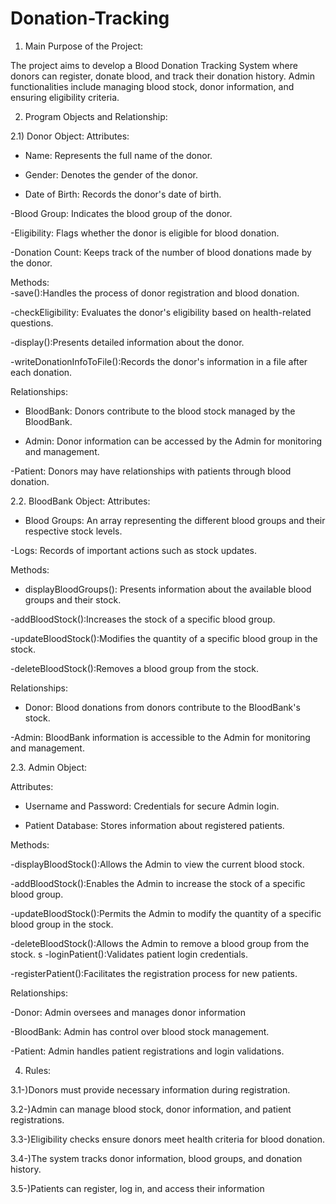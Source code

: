  # Donation-Tracking

1) Main Purpose of the Project:

The project aims to develop a Blood Donation Tracking System where donors can register, 
donate blood, and track their donation history. Admin functionalities include managing blood 
stock, donor information, and ensuring eligibility criteria.

2) Program Objects and Relationship:

2.1) Donor Object: 
Attributes:
- Name: Represents the full name of the donor.
 
- Gender: Denotes the gender of the donor.
  
- Date of Birth: Records the donor's date of birth.
  
-Blood Group: Indicates the blood group of the donor.

-Eligibility: Flags whether the donor is eligible for blood donation.

-Donation Count: Keeps track of the number of blood donations made by the donor.

Methods:  
-save():Handles the process of donor registration and blood donation. 

-checkEligibility: Evaluates the donor's eligibility based on health-related questions. 

-display():Presents detailed information about the donor. 

-writeDonationInfoToFile():Records the donor's information in a file after each donation. 


Relationships: 
- BloodBank: Donors contribute to the blood stock managed by the BloodBank.
  
- Admin: Donor information can be accessed by the Admin for monitoring and management.
  
-Patient: Donors may have relationships with patients through blood donation.

2.2. BloodBank Object: 
Attributes:
- Blood Groups: An array representing the different blood groups and their respective stock levels.

-Logs: Records of important actions such as stock updates.


Methods: 
- displayBloodGroups(): Presents information about the available blood groups and their stock.
  
-addBloodStock():Increases the stock of a specific blood group.

-updateBloodStock():Modifies the quantity of a specific blood group in the stock.

-deleteBloodStock():Removes a blood group from the stock.


Relationships: 
- Donor: Blood donations from donors contribute to the BloodBank's stock.
  
-Admin: BloodBank information is accessible to the Admin for monitoring and management.


2.3. Admin Object: 

Attributes:

- Username and Password: Credentials for secure Admin login.
  
- Patient Database: Stores information about registered patients.
  
Methods:

-displayBloodStock():Allows the Admin to view the current blood stock.

-addBloodStock():Enables the Admin to increase the stock of a specific blood group.

-updateBloodStock():Permits the Admin to modify the quantity of a specific blood group in the stock.

-deleteBloodStock():Allows the Admin to remove a blood group from the stock.
s
-loginPatient():Validates patient login credentials.

-registerPatient():Facilitates the registration process for new patients.


Relationships: 

-Donor: Admin oversees and manages donor information

-BloodBank: Admin has control over blood stock management. 

-Patient: Admin handles patient registrations and login validations.


4) Rules:

3.1-)Donors must provide necessary information during registration.
   
3.2-)Admin can manage blood stock, donor information, and patient registrations. 

3.3-)Eligibility checks ensure donors meet health criteria for blood donation. 

3.4-)The system tracks donor information, blood groups, and donation history. 

3.5-)Patients can register, log in, and access their information
